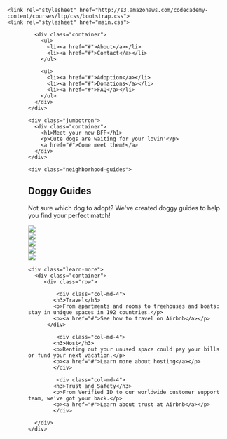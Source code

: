 <!DOCTYPE html>
<html>

  <head>
    <link href="http://s3.amazonaws.com/codecademy-content/courses/ltp/css/shift.css" rel="stylesheet">
    
    <link rel="stylesheet" href="http://s3.amazonaws.com/codecademy-content/courses/ltp/css/bootstrap.css">
    <link rel="stylesheet" href="main.css">
    
  </head>

  <body>
    <div class="nav">
            <ul class="pull-left">
            <ul class="pull-right">
            
      <div class="container">
        <ul>
          <li><a href="#">About</a></li>
          <li><a href="#">Contact</a></li>
        </ul>
        
        <ul>
          <li><a href="#">Adoption</a></li>
          <li><a href="#">Donations</a></li>
          <li><a href="#">FAQ</a></li>
        </ul>
      </div>
    </div>

    <div class="jumbotron">
      <div class="container">
        <h1>Meet your new BFF</h1>
        <p>Cute dogs are waiting for your lovin'</p>
        <a href="#">Come meet them!</a>
      </div>
    </div> 
    
    <div class="neighborhood-guides">
<div class="container">
<h2> Doggy Guides </h2>
<p> Not sure which dog to adopt? We've created doggy guides to help you find your perfect match! </p>

<div class="row">
<div class="col-md-4">
<div class="thumbnail">
    <img src="http://www.muamat.com/adpics/51161d41cf477102b9c060cdd.jpg">

</div>

<div class="thumbnail">
<img src="http://i.ytimg.com/vi/g2ag8t7AvX8/maxresdefault.jpg">
</div>
</div>

<div class="col-md-4">
<div class="thumbnail">
<img src="http://bondiclassifieds.com.au/items/4f66d493ae9fb_4.jpg">
</div>
<div class="thumbnail">
<img src="http://ak-hdl.buzzfed.com/static/enhanced/web04/2012/7/17/11/enhanced-buzz-wide-29348-1342538810-7.jpg">
</div></div>

<div class="col-md-4">
<div class="thumbnail">
<img src="https://c2.staticflickr.com/8/7456/13084351995_64f4eeb6e2_b.jpg">
</div>
</div>

</div>
</div>

    <div class="learn-more">
	  <div class="container">
	     <div class="row">

             <div class="col-md-4">
			<h3>Travel</h3>
			<p>From apartments and rooms to treehouses and boats: stay in unique spaces in 192 countries.</p>
			<p><a href="#">See how to travel on Airbnb</a></p>
	      </div>

		     <div class="col-md-4">
			<h3>Host</h3>
			<p>Renting out your unused space could pay your bills or fund your next vacation.</p>
			<p><a href="#">Learn more about hosting</a></p>
			</div>

		     <div class="col-md-4">
			<h3>Trust and Safety</h3>
			<p>From Verified ID to our worldwide customer support team, we've got your back.</p>
			<p><a href="#">Learn about trust at Airbnb</a></p>
			</div>

	  </div>
	</div>
  </body>
</html>


